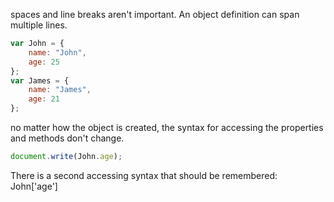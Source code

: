 spaces and line breaks aren't important. An object definition can span multiple lines.

```jsx
var John = {
	name: "John",
	age: 25
};
var James = {
	name: "James",
	age: 21
};
```

no matter how the object is created, the syntax for accessing the properties and methods don't change.

```jsx
document.write(John.age);
```

There is a second accessing syntax that should be remembered: John\['age'\]